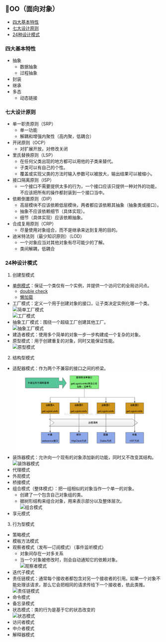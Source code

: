 ## 💏OO（面向对象）


  * [四大基本特性](#%E5%9B%9B%E5%A4%A7%E5%9F%BA%E6%9C%AC%E7%89%B9%E6%80%A7)
  * [七大设计原则](#%E4%B8%83%E5%A4%A7%E8%AE%BE%E8%AE%A1%E5%8E%9F%E5%88%99)
  * [24种设计模式](#24%E7%A7%8D%E8%AE%BE%E8%AE%A1%E6%A8%A1%E5%BC%8F)


### 四大基本特性
+ 抽象
  - 数据抽象 
  - 过程抽象 
+ 封装
+ 继承
+ 多态
  - 动态链接 

### 七大设计原则
+ 单一职责原则（SRP）
  + 单一功能
  + 解耦和增强内聚性（高内聚，低耦合）
+ 开闭原则（OCP）
  + 对扩展开放，对修改关闭
+ 里氏替换原则（LSP）
  + 在任何父类出现的地方都可以用他的子类来替代。
  + 子类可以有自己的个性。
  + 覆盖或实现父类的方法时输入参数可以被放大，输出结果可以被缩小。
+ 接口隔离原则（ISP）
  + 一个接口不需要提供太多的行为，一个接口应该只提供一种对外的功能，不应该把所有的操作都封装到一个接口当中。
+ 依赖倒置原则（DIP）
  + 高层模块不应该依赖低层模块，两者都应该依赖其抽象（抽象类或接口）。
  + 抽象不应该依赖细节（具体实现）。
  + 细节（具体实现）应该依赖抽象。
+ 合成复用原则（CRP）
  + 尽量使用对象组合，而不是继承来达到复用的目的。
+ 迪米特法则（最少知识原则）（LOD）
  + 一个对象应当对其他对象有尽可能少的了解。
  + 类间解耦，低耦合

### 24种设计模式
1) 创建型模式
  + [单例模式](/Interview-.NET/Subject/设计模式/Singleton.cs)：保证一个类仅有一个实例，并提供一个访问它的全局访问点。
    + [double check](/Interview-Java/src/test/java/Pattern/Singleton/SingletonDC.java)
    + [懒加载](/Interview-Java/src/test/java/Pattern/Singleton/SingletonIODH.java)
  + 工厂模式：定义一个用于创建对象的接口，让子类决定实例化哪一个类。   
  ![简单工厂模式](http://www.runoob.com/wp-content/uploads/2018/07/1530601914-2143-DP-SimpleFactory.png)   
  ![工厂模式](http://www.runoob.com/wp-content/uploads/2018/07/1530601917-1999-DP-Factory.png)
  + 抽象工厂模式：围绕一个超级工厂创建其他工厂。   
  ![抽象工厂模式](http://www.runoob.com/wp-content/uploads/2018/07/1530601916-7298-DP-AbstractFactory.png)
  + 建造者模式：使用多个简单的对象一步一步构建成一个复杂的对象。
  + 原型模式：用于创建重复的对象，同时又能保证性能。    
  ![原型模式](http://www.runoob.com/wp-content/uploads/2014/08/prototype_pattern_uml_diagram.jpg) 
2) 结构型模式
  + 适配器模式：作为两个不兼容的接口之间的桥梁。       
  ![适配器模式](https://raw.githubusercontent.com/aalansehaiyang/technology-talk/master/basic-knowledge/img/5.png)
  + 装饰器模式：允许向一个现有的对象添加新的功能，同时又不改变其结构。    
  ![装饰器模式](http://www.runoob.com/wp-content/uploads/2014/08/decorator_pattern_uml_diagram.jpg)
  + 代理模式
  + 外观模式
  + 桥接模式
  + 组合模式（整体模式）：把一组相似的对象当作一个单一的对象。
    + 创建了一个包含自己对象组的类。
    + 据树形结构来组合对象，用来表示部分以及整体层次。    
  ![组合模式](http://www.runoob.com/wp-content/uploads/2014/08/composite_pattern_uml_diagram.jpg)
  + 享元模式
3) 行为型模式 
  + 策略模式
  + 模板方法模式
  + 观察者模式（发布—订阅模式）（事件监听模式）
    + 对象间存在一对多关系
    + 当一个对象被修改时，则会自动通知它的依赖对象。    
  ![观察者模式](http://www.runoob.com/wp-content/uploads/2014/08/observer_pattern_uml_diagram.jpg)
  + 迭代子模式
  + 责任链模式：通常每个接收者都包含对另一个接收者的引用。如果一个对象不能处理该请求，那么它会把相同的请求传给下一个接收者，依此类推。    
  ![责任链模式](http://www.runoob.com/wp-content/uploads/2014/08/chain_pattern_uml_diagram.jpg)
  + 命令模式
  + 备忘录模式
  + 状态模式：类的行为是基于它的状态改变的     
  ![状态模式](http://www.runoob.com/wp-content/uploads/2014/08/state_pattern_uml_diagram_1.png)
  + 访问者模式
  + 中介者模式
  + 解释器模式


